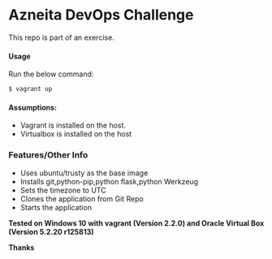# Azneita DevOps Challenge

This repo is part of an exercise.

#### Usage
Run the below command:
```sh
$ vagrant up
```
#### Assumptions:
- Vagrant is installed on the host.
- Virtualbox is installed on the host

### Features/Other Info
- Uses ubuntu/trusty as the base image
- Installs git,python-pip,python flask,python Werkzeug
- Sets the timezone to UTC
- Clones the application from Git Repo
- Starts the application

**Tested on Windows 10 with vagrant (Version 2.2.0) and Oracle Virtual Box (Version 5.2.20 r125813)**

**Thanks**